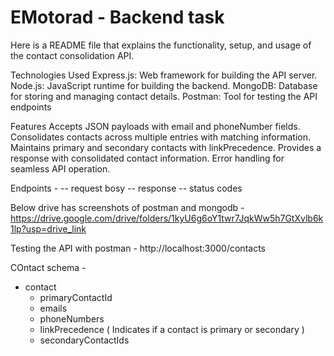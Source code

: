 # EMotorad - Backend task

Here is a README file that explains the functionality, setup, and usage of the contact consolidation API.

Technologies Used
Express.js: Web framework for building the API server.
Node.js: JavaScript runtime for building the backend.
MongoDB: Database for storing and managing contact details.
Postman: Tool for testing the API endpoints


Features
Accepts JSON payloads with email and phoneNumber fields.
Consolidates contacts across multiple entries with matching information.
Maintains primary and secondary contacts with linkPrecedence.
Provides a response with consolidated contact information.
Error handling for seamless API operation.



Endpoints -
-- request bosy
-- response
-- status codes 

Below drive has screenshots of postman and mongodb -
https://drive.google.com/drive/folders/1kyU6g6oY1twr7JqkWw5h7GtXvlb6k1lp?usp=drive_link



Testing the API with postman - http://localhost:3000/contacts

COntact schema - 
- contact
  - primaryContactId
  - emails
  - phoneNumbers
  - linkPrecedence ( Indicates if a contact is primary or secondary ) 
  - secondaryContactIds
